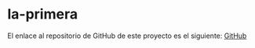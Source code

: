 # la-primera

El enlace al repositorio de GitHub de este proyecto es el siguiente: [GitHub](https://github.com/jzazooro/la-primera.git)
